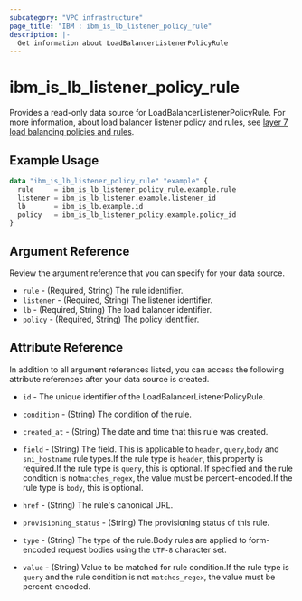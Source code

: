 ```yaml
---
subcategory: "VPC infrastructure"
page_title: "IBM : ibm_is_lb_listener_policy_rule"
description: |-
  Get information about LoadBalancerListenerPolicyRule
---
```


# ibm_is_lb_listener_policy_rule

Provides a read-only data source for LoadBalancerListenerPolicyRule. For more information, about load balancer listener policy and rules, see [layer 7 load balancing policies and rules](https://cloud.ibm.com/docs/vpc?topic=vpc-layer-7-load-balancing).

## Example Usage

```terraform
data "ibm_is_lb_listener_policy_rule" "example" {
  rule     = ibm_is_lb_listener_policy_rule.example.rule
  listener = ibm_is_lb_listener.example.listener_id
  lb       = ibm_is_lb.example.id
  policy   = ibm_is_lb_listener_policy.example.policy_id
}
```

## Argument Reference

Review the argument reference that you can specify for your data source.

- `rule` - (Required, String) The rule identifier.
- `listener` - (Required, String) The listener identifier.
- `lb` - (Required, String) The load balancer identifier.
- `policy` - (Required, String) The policy identifier.

## Attribute Reference

In addition to all argument references listed, you can access the following attribute references after your data source is created.

- `id` - The unique identifier of the LoadBalancerListenerPolicyRule.
- `condition` - (String) The condition of the rule.

- `created_at` - (String) The date and time that this rule was created.

- `field` - (String) The field. This is applicable to `header`, `query`,`body` and `sni_hostname` rule types.If the rule type is `header`, this property is required.If the rule type is `query`, this is optional. If specified and the rule condition is not`matches_regex`, the value must be percent-encoded.If the rule type is `body`, this is optional.

- `href` - (String) The rule's canonical URL.

- `provisioning_status` - (String) The provisioning status of this rule.

- `type` - (String) The type of the rule.Body rules are applied to form-encoded request bodies using the `UTF-8` character set.

- `value` - (String) Value to be matched for rule condition.If the rule type is `query` and the rule condition is not `matches_regex`, the value must be percent-encoded.
